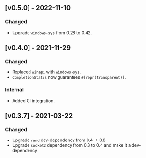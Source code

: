 ## [v0.5.0] - 2022-11-10
### Changed
- Upgrade `windows-sys` from 0.28 to 0.42.

## [v0.4.0] - 2021-11-29
### Changed
- Replaced `winapi` with `windows-sys`.
- `CompletionStatus` now guarantees `#[repr(transparent)]`.

### Internal
- Added CI integration.

## [v0.3.7] - 2021-03-22
### Changed
- Upgrade `rand` dev-dependency from 0.4 -> 0.8
- Upgrade `socket2` dependency from 0.3 to 0.4 and make it a dev-dependency
